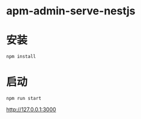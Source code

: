 # apm-admin-serve-nestjs


# 安装
```
npm install
```

# 启动
```
npm run start
```
http://127.0.0.1:3000